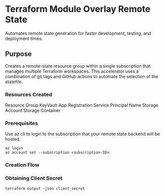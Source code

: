 # Terraform Module Overlay Remote State

Automates remote state generation for faster development, testing, and deployment times.

## Purpose

Creates a remote-state resource group within a single subscription that manages multiple Terraform workspaces. This accelerator uses a combination of git tags and GitHub actions to automate the selection of the statefile.


### Resources Created
Resource Group
KeyVault
App Registration
Service Principal Name
Storage Account
Storage Container



### Prerequisites

Use az cli to login to the subscription that your remote state backend will be hosted.

```
az login
az account set --subscription <subscription-ID>
```

### Creation Flow


### Obtaining Client Secret
```
terraform output -json client_secret
```
